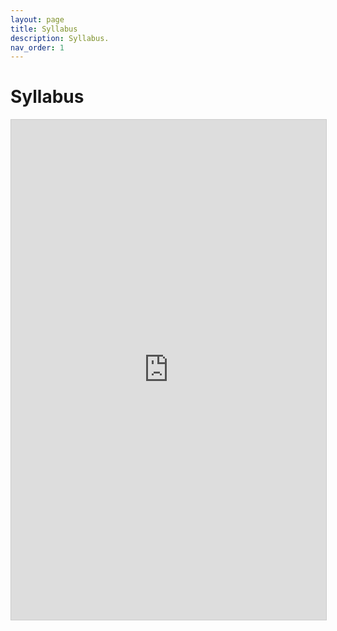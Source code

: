 ```yaml
---
layout: page
title: Syllabus
description: Syllabus.
nav_order: 1
---
```


# Syllabus 


<iframe src="https://briellekthompson.github.io/NATR_8001_DecisionAnalysis_Fall25_Mizzou/details/DecisionAnalysis_Syllabus.pdf" width="100%" height="800px" style="border: 1px solid #ccc;" title="Syllabus PDF"></iframe>
